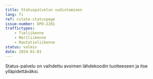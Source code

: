 ```yaml
---
title: Statuspalvelun uudistaminen
lang: fi
ref: cstate-statuspage
issue-number: DPO-2281
traffictypes:
    - Tieliikenne
    - Meriliikenne
    - Rautatieliikenne
status: valmis
date: 2024-01-01
---
```


Status-palvelu on vaihdettu avoimen lähdekoodin tuotteeseen ja itse ylläpidettäväksi.
